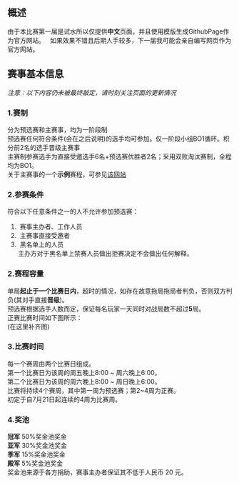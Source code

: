 ## 概述   
由于本比赛第一届是试水所以仅提供**中文**页面，并且使用模版生成GithubPage作为官方网站。  
如果效果不错且后期人手较多，下一届我可能会亲自编写网页作为官方网站。  

## 赛事基本信息  
_注意：以下内容仍未被最终敲定，请时刻关注页面的更新情况_   

### 1.赛制
分为预选赛和主赛事，均为一阶段制  
预选赛任何符合条件(会在之后说明)的选手均可参加。仅一阶段小组BO1循环。积分前2名的选手晋级主赛事  
主赛制参赛选手为直接受邀选手6名+预选赛优胜者2名；采用双败淘汰赛制，全程均为BO1。  
关于主赛事的一个**示例**赛程，可参见[该网站](http://challonge.com/q24r6vjf)  

### 2.参赛条件  
符合以下任意条件之一的人不允许参加预选赛：  
1.  赛事主办者、工作人员  
2.  主赛事直接受邀者    
3.  黑名单上的人员  
主办方对于黑名单上禁赛人员做出拒赛决定不会做出任何解释。  

### 2.赛程容量
单局**起止于一个比赛日内**，超时的情况，如存在故意拖局拖局者判负，否则双方判负(其对手直接**晋级**)。  
预选赛根据选手人数而定，保证每名玩家一天同时对战局数不超过**5**局。  
正赛比赛时间如下图所示：  
(在这里补齐图)  

### 3.比赛时间  
每一个赛周由两个比赛日组成。  
第一个比赛日为该周的周五晚上8:00 ~ 周六晚上6:00。  
第二个比赛日为该周的周六晚上8:00 ~ 周日晚上6:00。  
比赛将持续4个赛周，其中第一周为预选赛；第2~4周为正赛。  
初定于自7月21日起连续的4周为比赛周。  

### 4.奖池  
**冠军** 50%奖金池奖金  
**亚军** 30%奖金池奖金  
**季军** 15%奖金池奖金  
**殿军** 5%奖金池奖金  
奖金池来源于各方捐助，赛事主办者保证其不低于人民币 20 元。  
